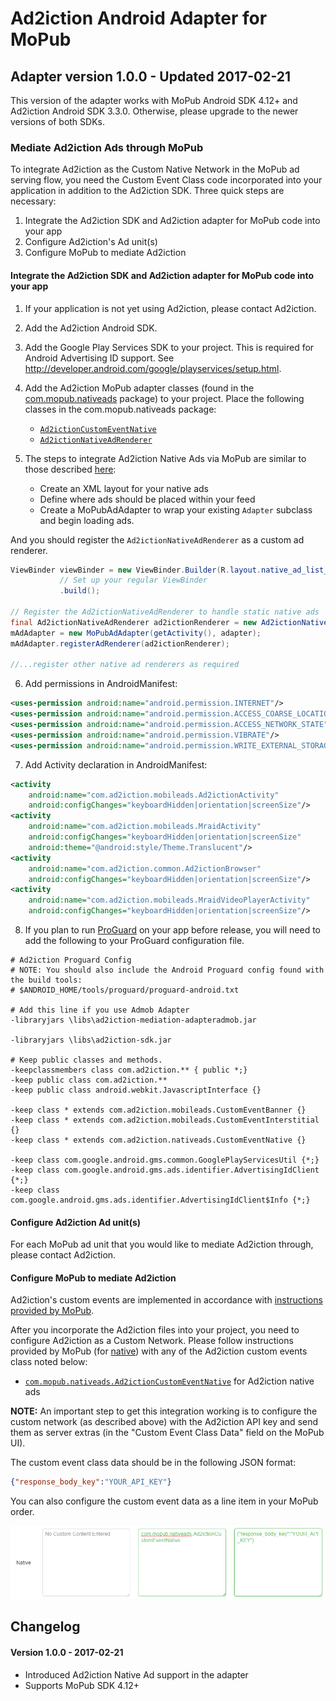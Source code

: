 Ad2iction Android Adapter for MoPub
=================================

Adapter version 1.0.0 - Updated 2017-02-21
------------------------------------------

This version of the adapter works with MoPub Android SDK 4.12+ and Ad2iction Android SDK 3.3.0.
Otherwise, please upgrade to the newer versions of both SDKs.

###  Mediate Ad2iction Ads through MoPub

To integrate Ad2iction as the Custom Native Network in the MoPub ad serving flow, you need the
Custom Event Class code incorporated into your application in addition to the Ad2iction SDK.
Three quick steps are necessary:

1. Integrate the Ad2iction SDK and Ad2iction adapter for MoPub code into your app
2. Configure Ad2iction's Ad unit(s)
3. Configure MoPub to mediate Ad2iction

#### Integrate the Ad2iction SDK and Ad2iction adapter for MoPub code into your app

1. If your application is not yet using Ad2iction, please contact Ad2iction.

2. Add the Ad2iction Android SDK.

3. Add the Google Play Services SDK to your project. This is required for Android Advertising ID
support. See http://developer.android.com/google/playservices/setup.html.

4. Add the Ad2iction MoPub adapter classes (found in the [com.mopub.nativeads](src/com/mopub/nativeads) package) to your project. Place the following classes in the com.mopub.nativeads package:
    * [`Ad2ictionCustomEventNative`](src/com/mopub/nativeads/Ad2ictionCustomEventNative.java)
    * [`Ad2ictionNativeAdRenderer`](src/com/mopub/nativeads/Ad2ictionNativeAdRenderer.java)

5. The steps to integrate Ad2iction Native Ads via MoPub are similar to those described [here](https://github.com/mopub/mopub-android-sdk/wiki/Native-Ads-Integration):
    * Create an XML layout for your native ads
    * Define where ads should be placed within your feed
    * Create a MoPubAdAdapter to wrap your existing `Adapter` subclass and begin loading ads.
 
 And you should register the `Ad2ictionNativeAdRenderer` as a custom ad renderer.

 ```java
 ViewBinder viewBinder = new ViewBinder.Builder(R.layout.native_ad_list_item)
            // Set up your regular ViewBinder
            .build();

 // Register the Ad2ictionNativeAdRenderer to handle static native ads
 final Ad2ictionNativeAdRenderer ad2ictionRenderer = new Ad2ictionNativeAdRenderer(viewBinder);
 mAdAdapter = new MoPubAdAdapter(getActivity(), adapter);
 mAdAdapter.registerAdRenderer(ad2ictionRenderer);
 
 //...register other native ad renderers as required
 ```

6. Add permissions in AndroidManifest:
```xml
<uses-permission android:name="android.permission.INTERNET"/>
<uses-permission android:name="android.permission.ACCESS_COARSE_LOCATION"/>
<uses-permission android:name="android.permission.ACCESS_NETWORK_STATE"/>
<uses-permission android:name="android.permission.VIBRATE"/>
<uses-permission android:name="android.permission.WRITE_EXTERNAL_STORAGE"/>
```

7. Add Activity declaration in AndroidManifest:
```xml
<activity
    android:name="com.ad2iction.mobileads.Ad2ictionActivity"
    android:configChanges="keyboardHidden|orientation|screenSize"/>
<activity
    android:name="com.ad2iction.mobileads.MraidActivity"
    android:configChanges="keyboardHidden|orientation|screenSize"
    android:theme="@android:style/Theme.Translucent"/>
<activity
    android:name="com.ad2iction.common.Ad2ictionBrowser"
    android:configChanges="keyboardHidden|orientation|screenSize"/>
<activity
    android:name="com.ad2iction.mobileads.MraidVideoPlayerActivity"
    android:configChanges="keyboardHidden|orientation|screenSize"/>
```

8. If you plan to run [ProGuard](http://developer.android.com/tools/help/proguard.html) on your app
before release, you will need to add the following to your ProGuard configuration file.

```
# Ad2iction Proguard Config
# NOTE: You should also include the Android Proguard config found with the build tools:
# $ANDROID_HOME/tools/proguard/proguard‐android.txt

# Add this line if you use Admob Adapter
‐libraryjars \libs\ad2iction‐mediation‐adapteradmob.jar

‐libraryjars \libs\ad2iction‐sdk.jar

# Keep public classes and methods.
‐keepclassmembers class com.ad2iction.** { public *;}
‐keep public class com.ad2iction.**
‐keep public class android.webkit.JavascriptInterface {}

‐keep class * extends com.ad2iction.mobileads.CustomEventBanner {}
‐keep class * extends com.ad2iction.mobileads.CustomEventInterstitial {}
‐keep class * extends com.ad2iction.nativeads.CustomEventNative {}

‐keep class com.google.android.gms.common.GooglePlayServicesUtil {*;}
‐keep class com.google.android.gms.ads.identifier.AdvertisingIdClient {*;}
‐keep class com.google.android.gms.ads.identifier.AdvertisingIdClient$Info {*;}
 ```

#### Configure Ad2iction Ad unit(s)

For each MoPub ad unit that you would like to mediate Ad2iction through, please contact Ad2iction.

#### Configure MoPub to mediate Ad2iction

Ad2iction's custom events are implemented in accordance with [instructions provided by MoPub](https://github.com/mopub/mopub-android-sdk/wiki/Custom-Events).

After you incorporate the Ad2iction files into your project, you need to
configure Ad2iction as a Custom Network. Please follow instructions provided by MoPub 
(for [native](https://dev.twitter.com/mopub/ui-setup/network-setup-custom-native)) with any of the Ad2iction custom events class noted below:

* [`com.mopub.nativeads.Ad2ictionCustomEventNative`](src/com/mopub/nativeads/Ad2ictionCustomEventNative.java)
 for Ad2iction native ads

**NOTE:** An important step to get this integration working is to configure the custom network (as described above) with the
Ad2iction API key and send them as server extras (in the "Custom Event Class Data" field on the MoPub UI).

The custom event class data should be in the following JSON format:

```json
{"response_body_key":"YOUR_API_KEY"}
```

You can also configure the custom event data as a line item in your MoPub order.

![Screenshot showing ad unit/line item config on MoPub's dashboard](imgs/mopub_line_item_config.png)

Changelog
---------
#### Version 1.0.0 - 2017-02-21
* Introduced Ad2iction Native Ad support in the adapter
* Supports MoPub SDK 4.12+
